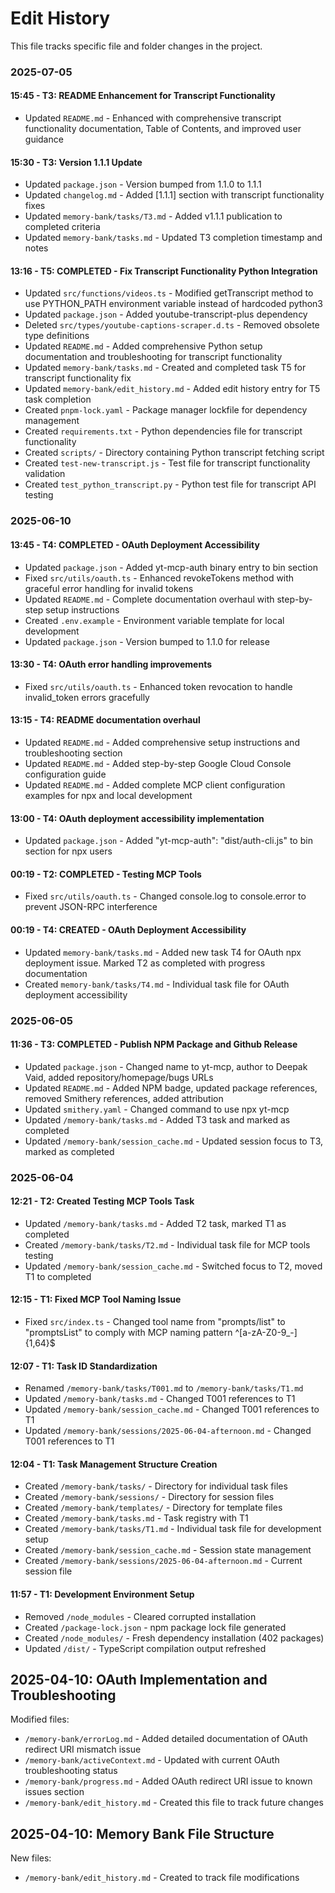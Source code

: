 # Edit History

This file tracks specific file and folder changes in the project.

### 2025-07-05

#### 15:45 - T3: README Enhancement for Transcript Functionality
- Updated `README.md` - Enhanced with comprehensive transcript functionality documentation, Table of Contents, and improved user guidance

#### 15:30 - T3: Version 1.1.1 Update
- Updated `package.json` - Version bumped from 1.1.0 to 1.1.1
- Updated `changelog.md` - Added [1.1.1] section with transcript functionality fixes
- Updated `memory-bank/tasks/T3.md` - Added v1.1.1 publication to completed criteria
- Updated `memory-bank/tasks.md` - Updated T3 completion timestamp and notes

#### 13:16 - T5: COMPLETED - Fix Transcript Functionality Python Integration
- Updated `src/functions/videos.ts` - Modified getTranscript method to use PYTHON_PATH environment variable instead of hardcoded python3
- Updated `package.json` - Added youtube-transcript-plus dependency
- Deleted `src/types/youtube-captions-scraper.d.ts` - Removed obsolete type definitions
- Updated `README.md` - Added comprehensive Python setup documentation and troubleshooting for transcript functionality
- Updated `memory-bank/tasks.md` - Created and completed task T5 for transcript functionality fix
- Updated `memory-bank/edit_history.md` - Added edit history entry for T5 task completion
- Created `pnpm-lock.yaml` - Package manager lockfile for dependency management
- Created `requirements.txt` - Python dependencies file for transcript functionality
- Created `scripts/` - Directory containing Python transcript fetching script
- Created `test-new-transcript.js` - Test file for transcript functionality validation
- Created `test_python_transcript.py` - Python test file for transcript API testing

### 2025-06-10

#### 13:45 - T4: COMPLETED - OAuth Deployment Accessibility
- Updated `package.json` - Added yt-mcp-auth binary entry to bin section
- Fixed `src/utils/oauth.ts` - Enhanced revokeTokens method with graceful error handling for invalid tokens
- Updated `README.md` - Complete documentation overhaul with step-by-step setup instructions
- Created `.env.example` - Environment variable template for local development
- Updated `package.json` - Version bumped to 1.1.0 for release

#### 13:30 - T4: OAuth error handling improvements
- Fixed `src/utils/oauth.ts` - Enhanced token revocation to handle invalid_token errors gracefully

#### 13:15 - T4: README documentation overhaul
- Updated `README.md` - Added comprehensive setup instructions and troubleshooting section
- Updated `README.md` - Added step-by-step Google Cloud Console configuration guide
- Updated `README.md` - Added complete MCP client configuration examples for npx and local development

#### 13:00 - T4: OAuth deployment accessibility implementation
- Updated `package.json` - Added "yt-mcp-auth": "dist/auth-cli.js" to bin section for npx users

#### 00:19 - T2: COMPLETED - Testing MCP Tools
- Fixed `src/utils/oauth.ts` - Changed console.log to console.error to prevent JSON-RPC interference

#### 00:19 - T4: CREATED - OAuth Deployment Accessibility  
- Updated `memory-bank/tasks.md` - Added new task T4 for OAuth npx deployment issue. Marked T2 as completed with progress documentation
- Created `memory-bank/tasks/T4.md` - Individual task file for OAuth deployment accessibility

### 2025-06-05

#### 11:36 - T3: COMPLETED - Publish NPM Package and Github Release
- Updated `package.json` - Changed name to yt-mcp, author to Deepak Vaid, added repository/homepage/bugs URLs
- Updated `README.md` - Added NPM badge, updated package references, removed Smithery references, added attribution
- Updated `smithery.yaml` - Changed command to use npx yt-mcp
- Updated `/memory-bank/tasks.md` - Added T3 task and marked as completed
- Updated `/memory-bank/session_cache.md` - Updated session focus to T3, marked as completed

### 2025-06-04

#### 12:21 - T2: Created Testing MCP Tools Task
- Updated `/memory-bank/tasks.md` - Added T2 task, marked T1 as completed
- Created `/memory-bank/tasks/T2.md` - Individual task file for MCP tools testing
- Updated `/memory-bank/session_cache.md` - Switched focus to T2, moved T1 to completed

#### 12:15 - T1: Fixed MCP Tool Naming Issue
- Fixed `src/index.ts` - Changed tool name from "prompts/list" to "promptsList" to comply with MCP naming pattern ^[a-zA-Z0-9_-]{1,64}$

#### 12:07 - T1: Task ID Standardization  
- Renamed `/memory-bank/tasks/T001.md` to `/memory-bank/tasks/T1.md`
- Updated `/memory-bank/tasks.md` - Changed T001 references to T1
- Updated `/memory-bank/session_cache.md` - Changed T001 references to T1  
- Updated `/memory-bank/sessions/2025-06-04-afternoon.md` - Changed T001 references to T1

#### 12:04 - T1: Task Management Structure Creation
- Created `/memory-bank/tasks/` - Directory for individual task files
- Created `/memory-bank/sessions/` - Directory for session files
- Created `/memory-bank/templates/` - Directory for template files
- Created `/memory-bank/tasks.md` - Task registry with T1
- Created `/memory-bank/tasks/T1.md` - Individual task file for development setup
- Created `/memory-bank/session_cache.md` - Session state management
- Created `/memory-bank/sessions/2025-06-04-afternoon.md` - Current session file

#### 11:57 - T1: Development Environment Setup
- Removed `/node_modules` - Cleared corrupted installation
- Created `/package-lock.json` - npm package lock file generated
- Created `/node_modules/` - Fresh dependency installation (402 packages)
- Updated `/dist/` - TypeScript compilation output refreshed

## 2025-04-10: OAuth Implementation and Troubleshooting

Modified files:
- `/memory-bank/errorLog.md` - Added detailed documentation of OAuth redirect URI mismatch issue
- `/memory-bank/activeContext.md` - Updated with current OAuth troubleshooting status
- `/memory-bank/progress.md` - Added OAuth redirect URI issue to known issues section
- `/memory-bank/edit_history.md` - Created this file to track future changes

## 2025-04-10: Memory Bank File Structure

New files:
- `/memory-bank/edit_history.md` - Created to track file modifications
